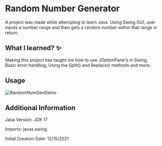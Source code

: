 # Random Number Generator 

A project was made while attempting to learn Java. Using Swing GUI, user inputs a number range and then gets a random number within that range in return. 

## What I learned? ✨

Making this project has taught me how to use JOptionPane's in Swing, Basic error handling, 
Using the Split() and Replace() methods and more. 



## Usage 

![RandomNumGenDemo](https://user-images.githubusercontent.com/25858828/146227990-03db55c4-b828-47d3-8a16-0460f4a06e34.gif)

## Additional Information
Java Version: JDK 17 

Imports: javax.swing

Initial Creation Date: 12/15/2021

